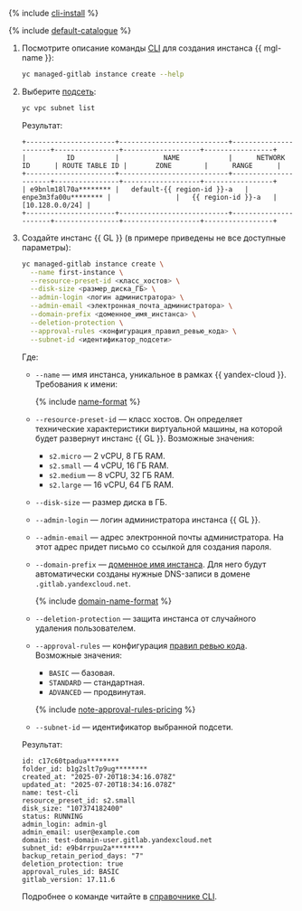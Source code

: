 {% include [cli-install](../cli-install.md) %}

{% include [default-catalogue](../default-catalogue.md) %}

1. Посмотрите описание команды [CLI](../../cli) для создания инстанса {{ mgl-name }}:

     ```bash
     yc managed-gitlab instance create --help
     ```

1. Выберите [подсеть](../../vpc/concepts/network.md#subnet):

    ```bash
    yc vpc subnet list
    ```

    Результат:

     ```text
     +----------------------+---------------------------+----------------------+----------------+-------------------+-----------------+
     |          ID          |           NAME            |      NETWORK ID      | ROUTE TABLE ID |       ZONE        |      RANGE      |
     +----------------------+---------------------------+----------------------+----------------+-------------------+-----------------+
     | e9bnlm18l70a******** |   default-{{ region-id }}-a   | enpe3m3fa00u******** |                |   {{ region-id }}-a   | [10.128.0.0/24] |
     +----------------------+---------------------------+----------------------+----------------+-------------------+-----------------+
     ```

1. Создайте инстанс {{ GL }} (в примере приведены не все доступные параметры):

    ```bash
    yc managed-gitlab instance create \
      --name first-instance \
      --resource-preset-id <класс_хостов> \
      --disk-size <размер_диска_ГБ> \
      --admin-login <логин администратора> \
      --admin-email <электронная_почта_администратора> \
      --domain-prefix <доменное_имя_инстанса> \
      --deletion-protection \
      --approval-rules <конфигурация_правил_ревью_кода> \
      --subnet-id <идентификатор_подсети>
    ```

    Где:
    * `--name` — имя инстанса, уникальное в рамках {{ yandex-cloud }}. Требования к имени:

      {% include [name-format](../name-format.md) %}

    * `--resource-preset-id` — класс хостов. Он определяет технические характеристики виртуальной машины, на которой будет развернут инстанс {{ GL }}. Возможные значения:
      * `s2.micro` — 2 vCPU, 8 ГБ RAM.
      * `s2.small` — 4 vCPU, 16 ГБ RAM.
      * `s2.medium` — 8 vCPU, 32 ГБ RAM.
      * `s2.large` — 16 vCPU, 64 ГБ RAM.
    * `--disk-size` — размер диска в ГБ.
    * `--admin-login` — логин администратора инстанса {{ GL }}.
    * `--admin-email` — адрес электронной почты администратора. На этот адрес придет письмо со ссылкой для создания пароля.
    * `--domain-prefix` — [доменное имя инстанса](../../compute/concepts/network.md#hostname). Для него будут автоматически созданы нужные DNS-записи в домене `.gitlab.yandexcloud.net`.

      {% include [domain-name-format](domain-name-format.md) %}

    * `--deletion-protection` — защита инстанса от случайного удаления пользователем.
    * `--approval-rules` — конфигурация [правил ревью кода](../../managed-gitlab/concepts/approval-rules.md). Возможные значения:
      * `BASIC` — базовая.
      * `STANDARD` — стандартная.
      * `ADVANCED` — продвинутая.

      {% include [note-approval-rules-pricing](note-approval-rules-pricing.md) %}

    * `--subnet-id` — идентификатор выбранной подсети.

    Результат:

    ```text
    id: c17c60tpadua********
    folder_id: b1g2slt7p9ug********
    created_at: "2025-07-20T18:34:16.078Z"
    updated_at: "2025-07-20T18:34:16.078Z"
    name: test-cli
    resource_preset_id: s2.small
    disk_size: "107374182400"
    status: RUNNING
    admin_login: admin-gl
    admin_email: user@example.com
    domain: test-domain-user.gitlab.yandexcloud.net
    subnet_id: e9b4rrpuu2a********
    backup_retain_period_days: "7"
    deletion_protection: true
    approval_rules_id: BASIC
    gitlab_version: 17.11.6
    ```

    Подробнее о команде читайте в [справочнике CLI](../../managed-gitlab/cli-ref/instance/create.md).
